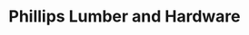 ---
title: "Phillips Lumber and Hardware"
url: /phillips/phillips-lumber-and-hardware/
shop: hardware
---
